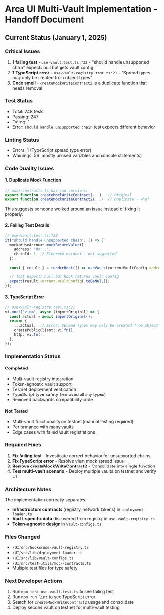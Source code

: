 # Arca UI Multi-Vault Implementation - Handoff Document

## Current Status (January 1, 2025)

### Critical Issues
1. **1 failing test** - `use-vault.test.ts:732` - "should handle unsupported chain" expects null but gets vault config
2. **1 TypeScript error** - `use-vault-registry.test.ts:21` - "Spread types may only be created from object types"
3. **Code smell** - `createMockWriteContract2` is a duplicate function that needs removal

### Test Status
- Total: 248 tests
- Passing: 247
- Failing: 1
- Error: `should handle unsupported chain` test expects different behavior

### Linting Status
- Errors: 1 (TypeScript spread type error)
- Warnings: 56 (mostly unused variables and console statements)

### Code Quality Issues

#### 1. Duplicate Mock Function
```typescript
// mock-contracts.ts has two versions:
export function createMockWriteContract(...)   // Original
export function createMockWriteContract2(...)  // Duplicate - why?
```
This suggests someone worked around an issue instead of fixing it properly.

#### 2. Failing Test Details
```typescript
// use-vault.test.ts:732
it("should handle unsupported chain", () => {
  mockedUseAccount.mockReturnValue({
    address: "0x...",
    chainId: 1, // Ethereum mainnet - not supported
  });
  
  const { result } = renderHook(() => useVault(currentVaultConfig.address));
  
  // Test expects null but hook returns vault config
  expect(result.current.vaultConfig).toBeNull();
});
```

#### 3. TypeScript Error
```typescript
// use-vault-registry.test.ts:21
vi.mock("viem", async (importOriginal) => {
  const actual = await importOriginal();
  return {
    ...actual,  // Error: Spread types may only be created from object types
    createPublicClient: vi.fn(),
    http: vi.fn(),
  };
});
```

### Implementation Status

#### Completed
- Multi-vault registry integration
- Token-agnostic vault support
- Testnet deployment verification
- TypeScript type safety (removed all `any` types)
- Removed backwards compatibility code

#### Not Tested
- Multi-vault functionality on testnet (manual testing required)
- Performance with many vaults
- Edge cases with failed vault registrations

### Required Fixes

1. **Fix failing test** - Investigate correct behavior for unsupported chains
2. **Fix TypeScript error** - Resolve viem mock spread issue
3. **Remove createMockWriteContract2** - Consolidate into single function
4. **Test multi-vault scenario** - Deploy multiple vaults on testnet and verify UI

### Architecture Notes

The implementation correctly separates:
- **Infrastructure contracts** (registry, network tokens) in `deployment-loader.ts`
- **Vault-specific data** discovered from registry in `use-vault-registry.ts`
- **Token-agnostic design** in `vault-configs.ts`

### Files Changed
- `/UI/src/hooks/use-vault-registry.ts`
- `/UI/src/lib/deployment-loader.ts`
- `/UI/src/lib/vault-configs.ts`
- `/UI/src/test-utils/mock-contracts.ts`
- Multiple test files for type safety

### Next Developer Actions
1. Run `npm test use-vault.test.ts` to see failing test
2. Run `npm run lint` to see TypeScript error
3. Search for `createMockWriteContract2` usage and consolidate
4. Deploy second vault on testnet for multi-vault testing